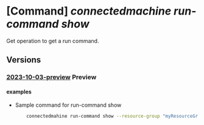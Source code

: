 # [Command] _connectedmachine run-command show_

Get operation to get a run command.

## Versions

### [2023-10-03-preview](/Resources/mgmt-plane/L3N1YnNjcmlwdGlvbnMve30vcmVzb3VyY2Vncm91cHMve30vcHJvdmlkZXJzL21pY3Jvc29mdC5oeWJyaWRjb21wdXRlL21hY2hpbmVzL3t9L3J1bmNvbW1hbmRzL3t9/2023-10-03-preview.xml) **Preview**

<!-- mgmt-plane /subscriptions/{}/resourcegroups/{}/providers/microsoft.hybridcompute/machines/{}/runcommands/{} 2023-10-03-preview -->

#### examples

- Sample command for run-command show
    ```bash
        connectedmahine run-command show --resource-group "myResourceGroup" --name "myRunCommand" --machine-name "myMachine"
    ```

